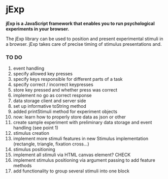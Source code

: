 # jExp

**jExp is a JavaScript framework that enables you to run psychological experiments in your browser.**

The jExp library can be used to position and present experimental stimuli in a browser.
jExp takes care of precise timing of stimulus presentations and.

### TO DO

1. event handling
  1. specify allowed key presses
  2. specify keys responsible for different parts of a task
  3. specify correct / incorrect keypresses 
  4. store key pressed and whether press was correct
  5. implement no go as correct response
2. data storage client and server side
  1. set up informative toString method
  2. added printStimuli method for experiment objects
  3. now: learn how to properly store data as json or other 
3. create sample experiment with preliminary data storage and event handling (see point 1)
4. stimulus creation
  1. implement more stimuli features in new Stimulus implementation (rectangle, triangle, fixation cross...)
5. stimulus positioning
  1. implement all stimuli via HTML canvas element? CHECK
  2. implement stimulus positioning via argument passing to add feature methods
6. add functionality to group several stimuli into one block
